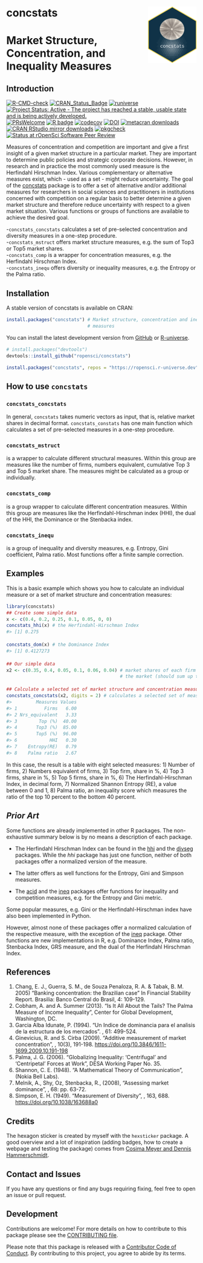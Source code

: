 
<!-- README.md is generated from README.Rmd. Please edit that file -->

# concstats <img src='man/figures/logo.png' align="right" height="150" style="float:right; height:150px;"/>

# Market Structure, Concentration, and Inequality Measures

## Introduction

<!-- badges: start -->

[![R-CMD-check](https://github.com/ropensci/concstats/workflows/R-CMD-check/badge.svg)](https://github.com/ropensci/concstats/actions)
[![CRAN_Status_Badge](https://www.r-pkg.org/badges/version/concstats)](https://cran.r-project.org/package=concstats)
[![runiverse](https://ropensci.r-universe.dev/badges/concstats)](https://ropensci.r-universe.dev/concstats)
[![Project Status: Active - The project has reached a stable, usable
state and is being actively
developed.](https://www.repostatus.org/badges/latest/active.svg)](https://www.repostatus.org/#active)
[![PRsWelcome](https://img.shields.io/badge/PRs-welcome-brightgreen.svg?style=plastic)](https://github.com/ropensci/concstats/pulls)
[![R
badge](https://img.shields.io/badge/Build%20with-♥%20and%20R-blue)](https://github.com/ropensci/concstats)
[![codecov](https://codecov.io/gh/ropensci/concstats/branch/master/graph/badge.svg?token=IG5NPEGK6J)](https://app.codecov.io/gh/ropensci/concstats)
[![DOI](https://zenodo.org/badge/DOI/10.5281/zenodo.6456536.svg)](https://doi.org/10.5281/zenodo.6456536)
[![metacran
downloads](https://cranlogs.r-pkg.org/badges/concstats)](https://cran.r-project.org/package=concstats)
[![CRAN RStudio mirror
downloads](https://cranlogs.r-pkg.org/badges/grand-total/concstats?color=blue)](https://r-pkg.org/pkg/concstats)
[![pkgcheck](https://github.com/ropensci/concstats/workflows/pkgcheck/badge.svg)](https://github.com/ropensci/concstats/actions?query=workflow%3Apkgcheck)
[![Status at rOpenSci Software Peer
Review](https://badges.ropensci.org/559_status.svg)](https://github.com/ropensci/software-review/issues/559)
<!-- badges: end -->

Measures of concentration and competition are important and give a first
insight of a given market structure in a particular market. They are
important to determine public policies and strategic corporate
decisions. However, in research and in practice the most commonly used
measure is the Herfindahl Hirschman Index. Various complementary or
alternative measures exist, which - used as a set - might reduce
uncertainty. The goal of the
[concstats](https://cran.r-project.org/package=concstats) package is to
offer a set of alternative and/or additional measures for researchers in
social sciences and practitioners in institutions concerned with
competition on a regular basis to better determine a given market
structure and therefore reduce uncertainty with respect to a given
market situation. Various functions or groups of functions are available
to achieve the desired goal.

\-`concstats_concstats` calculates a set of pre-selected concentration
and diversity measures in a one-step procedure.  
-`concstats_mstruct` offers market structure measures, e.g. the sum of
Top3 or Top5 market shares.  
-`concstats_comp` is a wrapper for concentration measures, e.g. the
Herfindahl Hirschman Index.  
-`concstats_inequ` offers diversity or inequality measures, e.g. the
Entropy or the Palma ratio.

## Installation

A stable version of concstats is available on CRAN:

``` r
install.packages("concstats") # Market structure, concentration and inequality
                              # measures
```

You can install the latest development version from
[GitHub](https://github.com/ropensci/concstats) or
[R-universe](https://ropensci.r-universe.dev/ui#package:concstats).

``` r
# install.packages("devtools")
devtools::install_github("ropensci/concstats")
```

``` r
install.packages("concstats", repos = "https://ropensci.r-universe.dev")
```

## How to use `concstats`

### `concstats_concstats`

In general, `concstats` takes numeric vectors as input, that is,
relative market shares in decimal format. `concstats_constats` has one
main function which calculates a set of pre-selected measures in a
one-step procedure.

### `concstats_mstruct`

is a wrapper to calculate different structural measures. Within this
group are measures like the number of firms, numbers equivalent,
cumulative Top 3 and Top 5 market share. The measures might be
calculated as a group or individually.

### `concstats_comp`

is a group wrapper to calculate different concentration measures. Within
this group are measures like the Herfindahl-Hirschman index (HHI), the
dual of the HHI, the Dominance or the Stenbacka index.

### `concstats_inequ`

is a group of inequality and diversity measures, e.g. Entropy, Gini
coefficient, Palma ratio. Most functions offer a finite sample
correction.

## Examples

This is a basic example which shows you how to calculate an individual
measure or a set of market structure and concentration measures:

``` r
library(concstats)
## Create some simple data
x <- c(0.4, 0.2, 0.25, 0.1, 0.05, 0, 0)
concstats_hhi(x) # the Herfindahl-Hirschman Index
#> [1] 0.275

concstats_dom(x) # the Dominance Index
#> [1] 0.4127273

## Our simple data
x2 <- c(0.35, 0.4, 0.05, 0.1, 0.06, 0.04) # market shares of each firm in
                                          # the market (should sum up to 1)

## Calculate a selected set of market structure and concentration measures
concstats_concstats(x2, digits = 2) # calculates a selected set of measures
#>         Measures Values
#> 1          Firms   6.00
#> 2 Nrs_equivalent   3.33
#> 3        Top (%)  40.00
#> 4       Top3 (%)  85.00
#> 5       Top5 (%)  96.00
#> 6            HHI   0.30
#> 7    Entropy(RE)   0.79
#> 8    Palma ratio   2.67
```

In this case, the result is a table with eight selected measures: 1)
Number of firms, 2) Numbers equivalent of firms, 3) Top firm, share in
%, 4) Top 3 firms, share in %, 5) Top 5 firms, share in %, 6) The
Herfindahl-Hirschman Index, in decimal form, 7) Normalized Shannon
Entropy (RE), a value between 0 and 1, 8) Palma ratio, an inequality
score which measures the ratio of the top 10 percent to the bottom 40
percent.

## *Prior Art*

Some functions are already implemented in other R packages. The
non-exhaustive summary below is by no means a description of each
package.

-   The Herfindahl Hirschman Index can be found in the
    [hhi](https://joss.theoj.org/papers/10.21105/joss.00828) and the
    [divseg](https://github.com/christopherkenny/divseg) packages. While
    the *hhi* package has just one function, neither of both packages
    offer a normalized version of the measure.

-   The latter offers as well functions for the Entropy, Gini and
    Simpson measures.

-   The [acid](https://cran.r-project.org/package=acid) and the
    [ineq](https://cran.r-project.org/package=ineq) packages offer
    functions for inequality and competition measures, e.g. for the
    Entropy and Gini metric.

Some popular measures, e.g. Gini or the Herfindahl-Hirschman index have
also been implemented in Python.

However, almost none of these packages offer a normalized calculation of
the respective measure, with the exception of the
[ineq](https://cran.r-project.org/package=ineq) package. Other functions
are new implementations in R, e.g. Dominance Index, Palma ratio,
Stenbacka Index, GRS measure, and the dual of the Herfindahl Hirschman
Index.

## References

1.  Chang, E. J., Guerra, S. M., de Souza Penaloza, R. A. & Tabak, B. M.
    2005) “Banking concentration: the Brazilian case” In Financial
          Stability Report. Brasilia: Banco Central do Brasil, 4:
          109-129.
2.  Cobham, A. and A. Summer (2013). “Is It All About the Tails? The
    Palma Measure of Income Inequality”, Center for Global Development,
    Washington, DC.
3.  Garcia Alba Idunate, P. (1994). “Un Indice de dominancia para el
    analisis de la estructura de los mercados”. , 61: 499-524.
4.  Ginevicius, R. and S. Cirba (2009). “Additive measurement of market
    concentration”, , 10(3), 191-198.
    <https://doi.org/10.3846/1611-1699.2009.10.191-198>
5.  Palma, J. G. (2006). “Globalizing Inequality: ‘Centrifugal’ and
    ‘Centripetal’ Forces at Work”, DESA Working Paper No. 35.
6.  Shannon, C. E. (1948). “A Mathematical Theory of Communication”,
    (Nokia Bell Labs).
7.  Melnik, A., Shy, Oz, Stenbacka, R., (2008), “Assessing market
    dominance”, , 68: pp. 63-72.
8.  Simpson, E. H. (1949). “Measurement of Diversity”, , 163, 688.
    <https://doi.org/10.1038/163688a0>

## Credits

The hexagon sticker is created by myself with the `hexsticker` package.
A good overview and a lot of inspiration (adding badges, how to create a
webpage and testing the package) comes from [Cosima Meyer and Dennis
Hammerschmidt](https://www.mzes.uni-mannheim.de/socialsciencedatalab/article/r-package/).

## Contact and Issues

If you have any questions or find any bugs requiring fixing, feel free
to open an issue or pull request.

## Development

Contributions are welcome! For more details on how to contribute to this
package please see the [CONTRIBUTING
file](https://docs.ropensci.org/concstats/CONTRIBUTING.html).

Please note that this package is released with a [Contributor Code of
Conduct](https://ropensci.org/code-of-conduct/). By contributing to this
project, you agree to abide by its terms.
